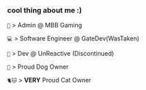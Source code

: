### cool thing about me :)


`👾` > Admin @ MBB Gaming

`💻` > Software Engineer @ GateDev(WasTaken)

`🤖` > Dev @ UnReactive (Discontinued)

`🐶` > Proud Dog Owner

`🐈🐱` > **VERY** Proud Cat Owner
